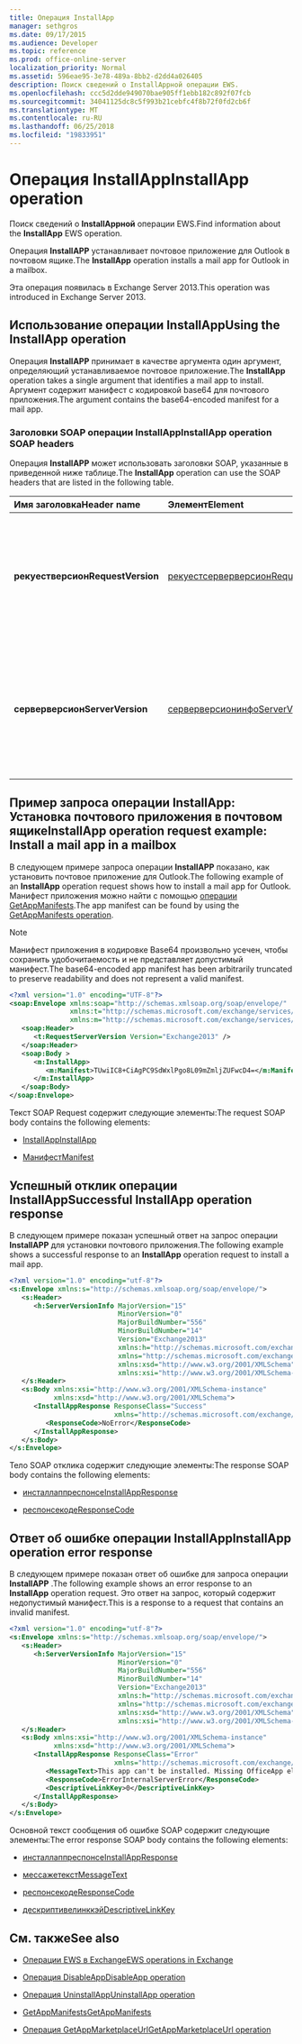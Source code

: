 ```yaml
---
title: Операция InstallApp
manager: sethgros
ms.date: 09/17/2015
ms.audience: Developer
ms.topic: reference
ms.prod: office-online-server
localization_priority: Normal
ms.assetid: 596eae95-3e78-489a-8bb2-d2dd4a026405
description: Поиск сведений о InstallAppной операции EWS.
ms.openlocfilehash: ccc5d2dde949070bae905ff1ebb182c892f07fcb
ms.sourcegitcommit: 34041125dc8c5f993b21cebfc4f8b72f0fd2cb6f
ms.translationtype: MT
ms.contentlocale: ru-RU
ms.lasthandoff: 06/25/2018
ms.locfileid: "19833951"
---
```

# <a name="installapp-operation"></a><span data-ttu-id="65040-103">Операция InstallApp</span><span class="sxs-lookup"><span data-stu-id="65040-103">InstallApp operation</span></span>

<span data-ttu-id="65040-104">Поиск сведений о **InstallAppной** операции EWS.</span><span class="sxs-lookup"><span data-stu-id="65040-104">Find information about the **InstallApp** EWS operation.</span></span> 
  
<span data-ttu-id="65040-105">Операция **InstallAPP** устанавливает почтовое приложение для Outlook в почтовом ящике.</span><span class="sxs-lookup"><span data-stu-id="65040-105">The **InstallApp** operation installs a mail app for Outlook in a mailbox.</span></span> 
  
<span data-ttu-id="65040-106">Эта операция появилась в Exchange Server 2013.</span><span class="sxs-lookup"><span data-stu-id="65040-106">This operation was introduced in Exchange Server 2013.</span></span>
  
## <a name="using-the-installapp-operation"></a><span data-ttu-id="65040-107">Использование операции InstallApp</span><span class="sxs-lookup"><span data-stu-id="65040-107">Using the InstallApp operation</span></span>

<span data-ttu-id="65040-108">Операция **InstallAPP** принимает в качестве аргумента один аргумент, определяющий устанавливаемое почтовое приложение.</span><span class="sxs-lookup"><span data-stu-id="65040-108">The **InstallApp** operation takes a single argument that identifies a mail app to install.</span></span> <span data-ttu-id="65040-109">Аргумент содержит манифест с кодировкой base64 для почтового приложения.</span><span class="sxs-lookup"><span data-stu-id="65040-109">The argument contains the base64-encoded manifest for a mail app.</span></span> 
  
### <a name="installapp-operation-soap-headers"></a><span data-ttu-id="65040-110">Заголовки SOAP операции InstallApp</span><span class="sxs-lookup"><span data-stu-id="65040-110">InstallApp operation SOAP headers</span></span>

<span data-ttu-id="65040-111">Операция **InstallAPP** может использовать заголовки SOAP, указанные в приведенной ниже таблице.</span><span class="sxs-lookup"><span data-stu-id="65040-111">The **InstallApp** operation can use the SOAP headers that are listed in the following table.</span></span> 
  
|<span data-ttu-id="65040-112">**Имя заголовка**</span><span class="sxs-lookup"><span data-stu-id="65040-112">**Header name**</span></span>|<span data-ttu-id="65040-113">**Элемент**</span><span class="sxs-lookup"><span data-stu-id="65040-113">**Element**</span></span>|<span data-ttu-id="65040-114">**Описание**</span><span class="sxs-lookup"><span data-stu-id="65040-114">**Description**</span></span>|
|:-----|:-----|:-----|
|<span data-ttu-id="65040-115">**рекуестверсион**</span><span class="sxs-lookup"><span data-stu-id="65040-115">**RequestVersion**</span></span> <br/> |[<span data-ttu-id="65040-116">рекуестсерверверсион</span><span class="sxs-lookup"><span data-stu-id="65040-116">RequestServerVersion</span></span>](requestserverversion.md) <br/> |<span data-ttu-id="65040-117">Определяет версию схемы для запроса операции.</span><span class="sxs-lookup"><span data-stu-id="65040-117">Identifies the schema version for the operation request.</span></span> <span data-ttu-id="65040-118">Этот заголовок является применимым для запроса.</span><span class="sxs-lookup"><span data-stu-id="65040-118">This header is applicable to a request.</span></span>  <br/> |
|<span data-ttu-id="65040-119">**серверверсион**</span><span class="sxs-lookup"><span data-stu-id="65040-119">**ServerVersion**</span></span> <br/> |[<span data-ttu-id="65040-120">серверверсионинфо</span><span class="sxs-lookup"><span data-stu-id="65040-120">ServerVersionInfo</span></span>](serverversioninfo.md) <br/> |<span data-ttu-id="65040-121">Определяет версию сервера, который ответил на запрос.</span><span class="sxs-lookup"><span data-stu-id="65040-121">Identifies the version of the server that responded to the request.</span></span> <span data-ttu-id="65040-122">Этот заголовок является применимым для отклика.</span><span class="sxs-lookup"><span data-stu-id="65040-122">This header is applicable to a response.</span></span>  <br/> |
   
## <a name="installapp-operation-request-example-install-a-mail-app-in-a-mailbox"></a><span data-ttu-id="65040-123">Пример запроса операции InstallApp: Установка почтового приложения в почтовом ящике</span><span class="sxs-lookup"><span data-stu-id="65040-123">InstallApp operation request example: Install a mail app in a mailbox</span></span>

<span data-ttu-id="65040-124">В следующем примере запроса операции **InstallAPP** показано, как установить почтовое приложение для Outlook.</span><span class="sxs-lookup"><span data-stu-id="65040-124">The following example of an **InstallApp** operation request shows how to install a mail app for Outlook.</span></span> <span data-ttu-id="65040-125">Манифест приложения можно найти с помощью [операции GetAppManifests](getappmanifests-operation.md).</span><span class="sxs-lookup"><span data-stu-id="65040-125">The app manifest can be found by using the [GetAppManifests operation](getappmanifests-operation.md).</span></span>
  
> [!NOTE]
> <span data-ttu-id="65040-126">Манифест приложения в кодировке Base64 произвольно усечен, чтобы сохранить удобочитаемость и не представляет допустимый манифест.</span><span class="sxs-lookup"><span data-stu-id="65040-126">The base64-encoded app manifest has been arbitrarily truncated to preserve readability and does not represent a valid manifest.</span></span> 
  
```XML
<?xml version="1.0" encoding="UTF-8"?>
<soap:Envelope xmlns:soap="http://schemas.xmlsoap.org/soap/envelope/"
               xmlns:t="http://schemas.microsoft.com/exchange/services/2006/types"
               xmlns:m="http://schemas.microsoft.com/exchange/services/2006/messages">
   <soap:Header>
      <t:RequestServerVersion Version="Exchange2013" />
   </soap:Header>
   <soap:Body >
      <m:InstallApp>
         <m:Manifest>TUwiIC8+CiAgPC9SdWxlPgo8L09mZmljZUFwcD4=</m:Manifest>
      </m:InstallApp>
   </soap:Body>
</soap:Envelope>

```

<span data-ttu-id="65040-127">Текст SOAP Request содержит следующие элементы:</span><span class="sxs-lookup"><span data-stu-id="65040-127">The request SOAP body contains the following elements:</span></span>
  
- [<span data-ttu-id="65040-128">InstallApp</span><span class="sxs-lookup"><span data-stu-id="65040-128">InstallApp</span></span>](installapp.md)
    
- [<span data-ttu-id="65040-129">Манифест</span><span class="sxs-lookup"><span data-stu-id="65040-129">Manifest</span></span>](manifest.md)
    
## <a name="successful-installapp-operation-response"></a><span data-ttu-id="65040-130">Успешный отклик операции InstallApp</span><span class="sxs-lookup"><span data-stu-id="65040-130">Successful InstallApp operation response</span></span>

<span data-ttu-id="65040-131">В следующем примере показан успешный ответ на запрос операции **InstallAPP** для установки почтового приложения.</span><span class="sxs-lookup"><span data-stu-id="65040-131">The following example shows a successful response to an **InstallApp** operation request to install a mail app.</span></span> 
  
```XML
<?xml version="1.0" encoding="utf-8"?>
<s:Envelope xmlns:s="http://schemas.xmlsoap.org/soap/envelope/">
   <s:Header>
      <h:ServerVersionInfo MajorVersion="15" 
                           MinorVersion="0" 
                           MajorBuildNumber="556" 
                           MinorBuildNumber="14" 
                           Version="Exchange2013" 
                           xmlns:h="http://schemas.microsoft.com/exchange/services/2006/types" 
                           xmlns="http://schemas.microsoft.com/exchange/services/2006/types" 
                           xmlns:xsd="http://www.w3.org/2001/XMLSchema" 
                           xmlns:xsi="http://www.w3.org/2001/XMLSchema-instance"/>
   </s:Header>
   <s:Body xmlns:xsi="http://www.w3.org/2001/XMLSchema-instance" 
           xmlns:xsd="http://www.w3.org/2001/XMLSchema">
      <InstallAppResponse ResponseClass="Success" 
                          xmlns="http://schemas.microsoft.com/exchange/services/2006/messages">
         <ResponseCode>NoError</ResponseCode>
      </InstallAppResponse>
   </s:Body>
</s:Envelope>
```

<span data-ttu-id="65040-132">Тело SOAP отклика содержит следующие элементы:</span><span class="sxs-lookup"><span data-stu-id="65040-132">The response SOAP body contains the following elements:</span></span>
  
- [<span data-ttu-id="65040-133">инсталлаппреспонсе</span><span class="sxs-lookup"><span data-stu-id="65040-133">InstallAppResponse</span></span>](installappresponse.md)
    
- [<span data-ttu-id="65040-134">респонсекоде</span><span class="sxs-lookup"><span data-stu-id="65040-134">ResponseCode</span></span>](responsecode.md)
    
## <a name="installapp-operation-error-response"></a><span data-ttu-id="65040-135">Ответ об ошибке операции InstallApp</span><span class="sxs-lookup"><span data-stu-id="65040-135">InstallApp operation error response</span></span>

<span data-ttu-id="65040-136">В следующем примере показан ответ об ошибке для запроса операции **InstallAPP** .</span><span class="sxs-lookup"><span data-stu-id="65040-136">The following example shows an error response to an **InstallApp** operation request.</span></span> <span data-ttu-id="65040-137">Это ответ на запрос, который содержит недопустимый манифест.</span><span class="sxs-lookup"><span data-stu-id="65040-137">This is a response to a request that contains an invalid manifest.</span></span> 
  
```XML
<?xml version="1.0" encoding="utf-8"?>
<s:Envelope xmlns:s="http://schemas.xmlsoap.org/soap/envelope/">
   <s:Header>
      <h:ServerVersionInfo MajorVersion="15" 
                           MinorVersion="0" 
                           MajorBuildNumber="556" 
                           MinorBuildNumber="14" 
                           Version="Exchange2013" 
                           xmlns:h="http://schemas.microsoft.com/exchange/services/2006/types" 
                           xmlns="http://schemas.microsoft.com/exchange/services/2006/types" 
                           xmlns:xsd="http://www.w3.org/2001/XMLSchema" 
                           xmlns:xsi="http://www.w3.org/2001/XMLSchema-instance"/>
   </s:Header>
   <s:Body xmlns:xsi="http://www.w3.org/2001/XMLSchema-instance" 
           xmlns:xsd="http://www.w3.org/2001/XMLSchema">
      <InstallAppResponse ResponseClass="Error" 
                          xmlns="http://schemas.microsoft.com/exchange/services/2006/messages">
         <MessageText>This app can't be installed. Missing OfficeApp element.</MessageText>
         <ResponseCode>ErrorInternalServerError</ResponseCode>
         <DescriptiveLinkKey>0</DescriptiveLinkKey>
      </InstallAppResponse>
   </s:Body>
</s:Envelope>

```

<span data-ttu-id="65040-138">Основной текст сообщения об ошибке SOAP содержит следующие элементы:</span><span class="sxs-lookup"><span data-stu-id="65040-138">The error response SOAP body contains the following elements:</span></span>
  
- [<span data-ttu-id="65040-139">инсталлаппреспонсе</span><span class="sxs-lookup"><span data-stu-id="65040-139">InstallAppResponse</span></span>](installappresponse.md)
    
- [<span data-ttu-id="65040-140">мессажетекст</span><span class="sxs-lookup"><span data-stu-id="65040-140">MessageText</span></span>](messagetext.md)
    
- [<span data-ttu-id="65040-141">респонсекоде</span><span class="sxs-lookup"><span data-stu-id="65040-141">ResponseCode</span></span>](responsecode.md)
    
- [<span data-ttu-id="65040-142">дескриптивелинккэй</span><span class="sxs-lookup"><span data-stu-id="65040-142">DescriptiveLinkKey</span></span>](descriptivelinkkey.md)
    
## <a name="see-also"></a><span data-ttu-id="65040-143">См. также</span><span class="sxs-lookup"><span data-stu-id="65040-143">See also</span></span>

- [<span data-ttu-id="65040-144">Операции EWS в Exchange</span><span class="sxs-lookup"><span data-stu-id="65040-144">EWS operations in Exchange</span></span>](ews-operations-in-exchange.md)
    
- [<span data-ttu-id="65040-145">Операция DisableApp</span><span class="sxs-lookup"><span data-stu-id="65040-145">DisableApp operation</span></span>](disableapp-operation.md)
    
- [<span data-ttu-id="65040-146">Операция UninstallApp</span><span class="sxs-lookup"><span data-stu-id="65040-146">UninstallApp operation</span></span>](uninstallapp-operation.md)
    
- [<span data-ttu-id="65040-147">GetAppManifests</span><span class="sxs-lookup"><span data-stu-id="65040-147">GetAppManifests</span></span>](getappmanifests.md)
    
- [<span data-ttu-id="65040-148">Операция GetAppMarketplaceUrl</span><span class="sxs-lookup"><span data-stu-id="65040-148">GetAppMarketplaceUrl operation</span></span>](getappmarketplaceurl-operation.md)
    

